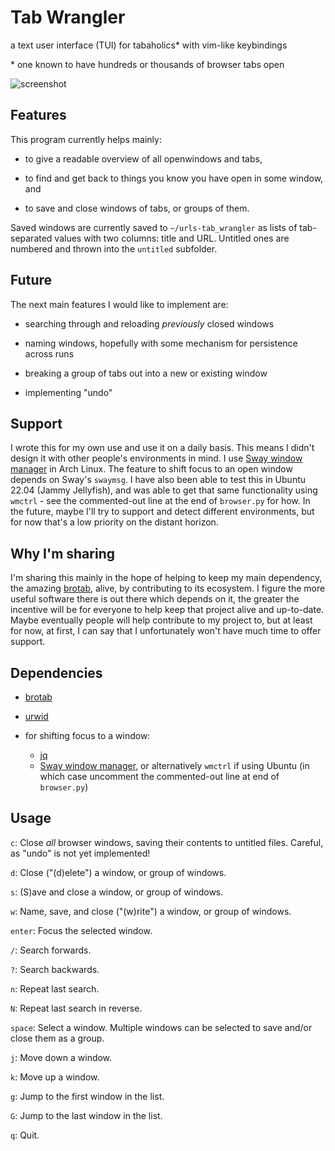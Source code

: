 # Tab Wrangler

a text user interface (TUI) for tabaholics* with vim-like keybindings

\* one known to have hundreds or thousands of browser tabs open

![screenshot](https://github.com/doctorcolossus/tab_wrangler/assets/731937/de09934c-d614-4c20-a997-b112372ff238)

## Features

This program currently helps mainly:

- to give a readable overview of all openwindows and tabs,

- to find and get back to things you know you have open in some window, and

- to save and close windows of tabs, or groups of them.

Saved windows are currently saved to `~/urls-tab_wrangler`
as lists of tab-separated values with two columns: title and URL.
Untitled ones are numbered and thrown into the `untitled` subfolder.

## Future

The next main features I would like to implement are:

- searching through and reloading *previously* closed windows

- naming windows, hopefully with some mechanism for persistence across runs

- breaking a group of tabs out into a new or existing window

- implementing "undo"

## Support

I wrote this for my own use and use it on a daily basis.
This means I didn't design it with other people's environments in mind.
I use [Sway window manager](https://swaywm.org/) in Arch Linux.
The feature to shift focus to an open window depends on Sway's `swaymsg`.
I have also been able to test this in Ubuntu 22.04 (Jammy Jellyfish),
and was able to get that same functionality using `wmctrl` -
see the commented-out line at the end of `browser.py` for how.
In the future, maybe I'll try to support and detect different environments,
but for now that's a low priority on the distant horizon.

## Why I'm sharing

I'm sharing this mainly in the hope of helping to keep my main dependency,
the amazing [brotab](https://github.com/balta2ar/brotab), alive,
by contributing to its ecosystem. I figure the more useful software there is
out there which depends on it, the greater the incentive will be for everyone
to help keep that project alive and up-to-date. Maybe eventually people will
help contribute to my project to, but at least for now, at first, I can say
that I unfortunately won't have much time to offer support.

## Dependencies

- [brotab](https://github.com/balta2ar/brotab)

- [urwid](https://urwid.org/index.html)

- for shifting focus to a window:
    - [jq](https://jqlang.github.io/jq/)
    - [Sway window manager](https://swaywm.org/),
      or alternatively `wmctrl` if using Ubuntu
      (in which case uncomment the commented-out line at end of `browser.py`)

## Usage

`c`: Close *all* browser windows, saving their contents to untitled files.
Careful, as "undo" is not yet implemented!

`d`: Close ("(d)elete") a window, or group of windows.

`s`: (S)ave and close a window, or group of windows.

`w`: Name, save, and close ("(w)rite") a window, or group of windows.

`enter`: Focus the selected window.

`/`: Search forwards.

`?`: Search backwards.

`n`: Repeat last search.

`N`: Repeat last search in reverse.

`space`: Select a window. Multiple windows can be selected to save and/or close them as a group.

`j`: Move down a window.

`k`: Move up a window.

`g`: Jump to the first window in the list.

`G`: Jump to the last window in the list.

`q`: Quit.
